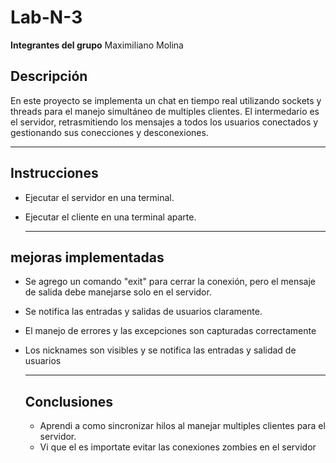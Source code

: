 # Lab-N-3
**Integrantes del grupo**
Maximiliano Molina

## Descripción
En este proyecto se implementa un chat en tiempo real utilizando sockets y threads para el manejo simultáneo de multiples clientes. El intermedario es el servidor, retrasmitiendo los mensajes a todos los usuarios conectados y gestionando sus conecciones y desconexiones.

---

## Instrucciones
- Ejecutar el servidor en una terminal.
- Ejecutar el cliente en una terminal aparte.

  ---

## mejoras implementadas
- Se agrego un comando "exit" para cerrar la conexión, pero el mensaje de salida debe manejarse solo en el servidor.
- Se notifica las entradas y salidas de usuarios claramente.
- El manejo de errores y las excepciones son capturadas correctamente
- Los nicknames son visibles y se notifica las entradas y salidad de usuarios

  ---

  ## Conclusiones
  - Aprendi a como sincronizar hilos al manejar multiples clientes para el servidor.
  - Vi que el es importate evitar las conexiones zombies en el servidor
    
